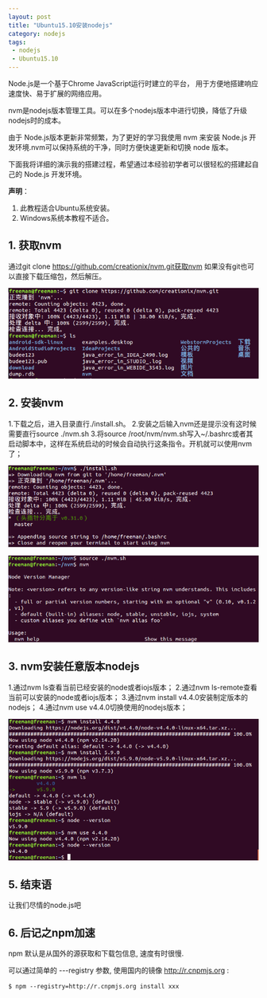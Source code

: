 ```yaml
---
layout: post
title: "Ubuntu15.10安装nodejs"
category: nodejs
tags: 
 - nodejs
 - Ubuntu15.10
---
```


Node.js是一个基于Chrome JavaScript运行时建立的平台， 用于方便地搭建响应速度快、易于扩展的网络应用。

nvm是nodejs版本管理工具。可以在多个nodejs版本中进行切换，降低了升级nodejs时的成本。

由于 Node.js版本更新非常频繁，为了更好的学习我使用 nvm 来安装 Node.js 开发环境.nvm可以保持系统的干净，同时方便快速更新和切换 node 版本。

下面我将详细的演示我的搭建过程，希望通过本经验初学者可以很轻松的搭建起自己的 Node.js 开发环境。

**声明**：

1. 此教程适合Ubuntu系统安装。
2. Windows系统本教程不适合。

## 1. 获取nvm

通过git clone https://github.com/creationix/nvm.git获取nvm
如果没有git也可以直接下载压缩包，然后解压。

![获取nvm](/files/2016/03/get-nvm.png)

## 2. 安装nvm

1.下载之后，进入目录直行./install.sh。
2.安装之后输入nvm还是提示没有这时候需要直行source ./nvm.sh
3.将source /root/nvm/nvm.sh写入~/.bashrc或者其启动脚本中，这样在系统启动的时候会自动执行这条指令。开机就可以使用nvm了；

![安装nvm](/files/2016/03/nvm-install.png)

![sourcenvm](/files/2016/03/source-nvm.png)

## 3. nvm安装任意版本nodejs

1.通过nvm ls查看当前已经安装的node或者iojs版本；
2.通过nvm ls-remote查看当前可以安装的node或者iojs版本；
3.通过nvm install v4.4.0安装制定版本的nodejs；
4.通过nvm use v4.4.0切换使用的nodejs版本；

![sourcenvm](/files/2016/03/nvm-install-use.png)

## 5. 结束语

让我们尽情的node.js吧

## 6. 后记之npm加速

npm 默认是从国外的源获取和下载包信息, 速度有时很慢.

可以通过简单的 ---registry 参数, 使用国内的镜像 http://r.cnpmjs.org :

    $ npm --registry=http://r.cnpmjs.org install xxx